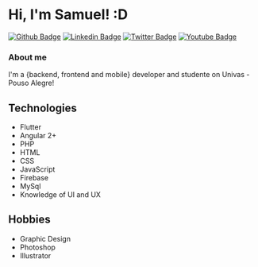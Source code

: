 # Hi, I'm Samuel! :D

[![Github Badge](https://img.shields.io/badge/-Github-000?style=flat-square&logo=Github&logoColor=white&link=https://github.com/Samuelbrandani)](https://github.com/Samuelbrandani)
[![Linkedin Badge](https://img.shields.io/badge/-LinkedIn-blue?style=flat-square&logo=Linkedin&logoColor=white&link=https://www.linkedin.com/in/samuel-brandani-757203171/)](https://www.linkedin.com/in/samuel-brandani-757203171/)
[![Twitter Badge](https://img.shields.io/badge/-Twitter-1ca0f1?style=flat-square&labelColor=1ca0f1&logo=twitter&logoColor=white&link=https://twitter.com/samuel_brandani)](https://twitter.com/samuel_brandani)
[![Youtube Badge](https://img.shields.io/badge/-YouTube-ff0000?style=flat-square&labelColor=ff0000&logo=youtube&logoColor=white&link=https://www.youtube.com/channel/UChAldsS6UvIK0pI5yBsCHig)](https://www.youtube.com/channel/UChAldsS6UvIK0pI5yBsCHig)

### About me
I'm a {backend, frontend and mobile} developer and studente on Univas - Pouso Alegre!

## Technologies
- Flutter
- Angular 2+
- PHP
- HTML
- CSS
- JavaScript
- Firebase
- MySql
- Knowledge of UI and UX

## Hobbies
- Graphic Design
- Photoshop
- Illustrator
